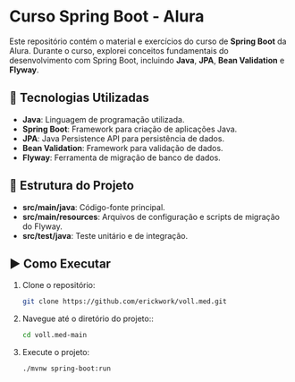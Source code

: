 # Curso Spring Boot - Alura

Este repositório contém o material e exercícios do curso de **Spring Boot** da Alura. Durante o curso, explorei conceitos fundamentais do desenvolvimento com Spring Boot, incluindo **Java**, **JPA**, **Bean Validation** e **Flyway**.

## 🚀 Tecnologias Utilizadas

- **Java**: Linguagem de programação utilizada.
- **Spring Boot**: Framework para criação de aplicações Java.
- **JPA**: Java Persistence API para persistência de dados.
- **Bean Validation**: Framework para validação de dados.
- **Flyway**: Ferramenta de migração de banco de dados.

## 📂 Estrutura do Projeto

- **src/main/java**: Código-fonte principal.
- **src/main/resources**: Arquivos de configuração e scripts de migração do Flyway.
- **src/test/java**: Teste unitário e de integração.

## ▶️ Como Executar

1. Clone o repositório:
   ```bash
   git clone https://github.com/erickwork/voll.med.git

2. Navegue até o diretório do projeto::
   ```bash
   cd voll.med-main

3. Execute o projeto:
   ```bash
   ./mvnw spring-boot:run
